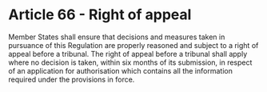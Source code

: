 # Article 66 - Right of appeal


Member States shall ensure that decisions and measures taken in pursuance of this Regulation are properly reasoned and subject to a right of appeal before a tribunal. The right of appeal before a tribunal shall apply where no decision is taken, within six months of its submission, in respect of an application for authorisation which contains all the information required under the provisions in force.
